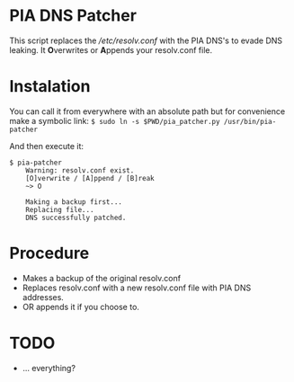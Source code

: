 # PIA DNS Patcher
This script replaces the */etc/resolv.conf* with the PIA DNS's to evade DNS leaking.
It **O**verwrites or **A**ppends your resolv.conf file.

# Instalation
You can call it from everywhere with an absolute path but for convenience make a symbolic link:
`$ sudo ln -s $PWD/pia_patcher.py /usr/bin/pia-patcher`

And then execute it:
```
$ pia-patcher
	Warning: resolv.conf exist.
	[O]verwrite / [A]ppend / [B]reak
	~> O

	Making a backup first...
	Replacing file...
	DNS successfully patched.
```

# Procedure
* Makes a backup of the original resolv.conf
* Replaces resolv.conf with a new resolv.conf file with PIA DNS addresses.
*	OR appends it if you choose to.

# TODO
* ... everything?
